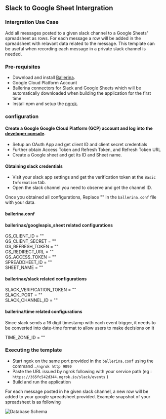 ## Slack to Google Sheet Intergration
### Intergration Use Case 
Add all messages posted to a given slack channel to a Google Sheets' spreadsheet as rows. For each message a row will be added in the spreadsheet with relavant data related to the message. This template can be useful when recording each message in a private slack channel is needed. 

### Pre-requisites
* Download and install [Ballerina](https://ballerinalang.org/downloads/).
* Google Cloud Platform Account
* Ballerina connectors for Slack and Google Sheets which will be automatically downloaded when building the application for the first time
* Install npm and setup the [ngrok](https://ngrok.com/download).


### configuration
#### Create a Google Google Cloud Platform (GCP) account and log into the [developer console](https://console.cloud.google.com/home/dashboard).
* Setup an OAuth App and get client ID and client secret credentials
* Further obtain Access Token and Refresh Token, and Refresh Token URL
* Create a Google sheet and get its ID and Sheet name.
#### Obtaining slack credentials
* Visit your slack app settings and get the verification token at the `Basic Information` tab.
* Open the slack channel you need to observe and get the channel ID. 

Once you obtained all configurations, Replace "" in the `ballerina.conf` file with your data.

#### ballerina.conf 

#### ballerinax/googleapis_sheet related configurations  

GS_CLIENT_ID = ""  
GS_CLIENT_SECRET = ""  
GS_REFRESH_TOKEN = ""  
GS_REDIRECT_URL = ""  
GS_ACCESS_TOKEN = ""  
SPREADDHEET_ID = ""  
SHEET_NAME = ""</br>

#### ballerinax/slack related configurations 

SLACK_VERIFICATION_TOKEN = ""   
SLACK_PORT = ""  
SLACK_CHANNEL_ID = "" 

#### ballerina/time related configurations
Since slack sends a 16 digit timestamp with each event trigger, it needs to be converted into date-time format to allow users to make decisions on it 

TIME_ZONE_ID = ""

### Executing the template
* Start ngok on the same port provided in the `ballerina.conf` using the command ``` ./ngrok http 9090 ```
* Paste the URL issued by ngrok following with your service path (eg : ```https://365fc542d344.ngrok.io/slack/events``` )
* Build and run the application

For each message posted in he given slack channel, a new row will be added to your google spreadsheet provided. Example snapshot of your spreadsheet is as following

<img src="https://github.com/aneeshafedo/Sample-Connector-Templates/blob/master/template_slack_gsheet/docs/resources/sample_spreadsheet.png" title="Database Schema">


